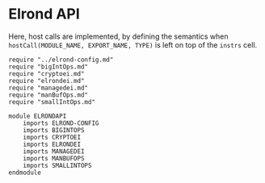 Elrond API
==========

Here, host calls are implemented, by defining the semantics when `hostCall(MODULE_NAME, EXPORT_NAME, TYPE)` is left on top of the `instrs` cell.

```k
require "../elrond-config.md"
require "bigIntOps.md"
require "cryptoei.md"
require "elrondei.md"
require "managedei.md"
require "manBufOps.md"
require "smallIntOps.md"

module ELRONDAPI
    imports ELROND-CONFIG
    imports BIGINTOPS
    imports CRYPTOEI
    imports ELRONDEI
    imports MANAGEDEI
    imports MANBUFOPS
    imports SMALLINTOPS
endmodule
```